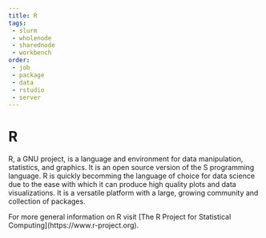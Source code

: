 ```yaml
---
title: R
tags:
 - slurm
 - wholenode
 - sharednode
 - workbench
order:
 - job
 - package
 - data
 - rstudio
 - server
---
```

# R
<p>
R, a GNU project, is a language and environment for data manipulation, statistics, and graphics. It is an open source version of the S programming language. R is quickly becomming the language of choice for data science due to the ease with which it can produce high quality plots and data visualizations. It is a versatile platform with a large, growing community and collection of packages. 
</p>
For more general information on R visit [The R Project for Statistical Computing](https://www.r-project.org).

